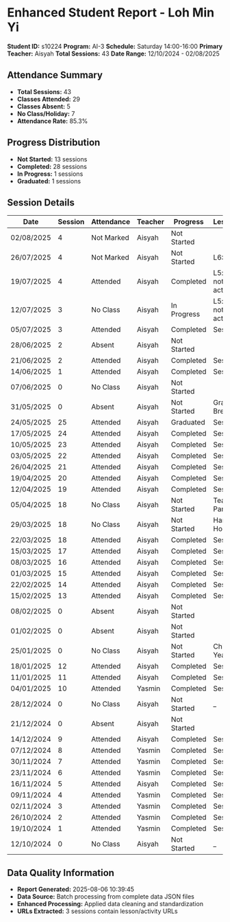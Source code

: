 # Enhanced Student Report - Loh Min Yi

**Student ID:** s10224
**Program:** AI-3
**Schedule:** Saturday 14:00-16:00
**Primary Teacher:** Aisyah
**Total Sessions:** 43
**Date Range:** 12/10/2024 - 02/08/2025

## Attendance Summary

- **Total Sessions:** 43
- **Classes Attended:** 29
- **Classes Absent:** 5
- **No Class/Holiday:** 7
- **Attendance Rate:** 85.3%

## Progress Distribution

- **Not Started:** 13 sessions
- **Completed:** 28 sessions
- **In Progress:** 1 sessions
- **Graduated:** 1 sessions

## Session Details

| Date | Session | Attendance | Teacher | Progress | Lesson/Topic |
|------|---------|------------|---------|----------|---------------|
| 02/08/2025 | 4 | Not Marked | Aisyah | Not Started |  |
| 26/07/2025 | 4 | Not Marked | Aisyah | Not Started | L6: Project 1 |
| 19/07/2025 | 4 | Attended | Aisyah | Completed | L5: concept 5 notes & activity |
| 12/07/2025 | 3 | No Class | Aisyah | In Progress | L5: concept 5 notes & activity |
| 05/07/2025 | 3 | Attended | Aisyah | Completed | Session 1: |
| 28/06/2025 | 2 | Absent | Aisyah | Not Started |  |
| 21/06/2025 | 2 | Attended | Aisyah | Completed | Session 2: |
| 14/06/2025 | 1 | Attended | Aisyah | Completed | Session 1: |
| 07/06/2025 | 0 | No Class | Aisyah | Not Started |  |
| 31/05/2025 | 0 | Absent | Aisyah | Not Started | Graduation Break |
| 24/05/2025 | 25 | Attended | Aisyah | Graduated | Session 1: |
| 17/05/2025 | 24 | Attended | Aisyah | Completed | Session 1: |
| 10/05/2025 | 23 | Attended | Aisyah | Completed | Session 2: |
| 03/05/2025 | 22 | Attended | Aisyah | Completed | Session 1: |
| 26/04/2025 | 21 | Attended | Aisyah | Completed | Session 1: |
| 19/04/2025 | 20 | Attended | Aisyah | Completed | Session 1: |
| 12/04/2025 | 19 | Attended | Aisyah | Completed | Session 1: |
| 05/04/2025 | 18 | No Class | Aisyah | Not Started | Teacher Parent Day |
| 29/03/2025 | 18 | No Class | Aisyah | Not Started | Hari Raya Holiday |
| 22/03/2025 | 18 | Attended | Aisyah | Completed | Session 1: |
| 15/03/2025 | 17 | Attended | Aisyah | Completed | Session 1: |
| 08/03/2025 | 16 | Attended | Aisyah | Completed | Session 1: |
| 01/03/2025 | 15 | Attended | Aisyah | Completed | Session 1: |
| 22/02/2025 | 14 | Attended | Aisyah | Completed | Session 1: |
| 15/02/2025 | 13 | Attended | Aisyah | Completed | Session 1: |
| 08/02/2025 | 0 | Absent | Aisyah | Not Started |  |
| 01/02/2025 | 0 | Absent | Aisyah | Not Started |  |
| 25/01/2025 | 0 | No Class | Aisyah | Not Started | Chinese New Year Holiday |
| 18/01/2025 | 12 | Attended | Aisyah | Completed | Session 1: |
| 11/01/2025 | 11 | Attended | Aisyah | Completed | Session 1: |
| 04/01/2025 | 10 | Attended | Yasmin | Completed | Session 1: |
| 28/12/2024 | 0 | No Class | Aisyah | Not Started | _ |
| 21/12/2024 | 0 | Absent | Aisyah | Not Started |  |
| 14/12/2024 | 9 | Attended | Aisyah | Completed | Session 1: |
| 07/12/2024 | 8 | Attended | Yasmin | Completed | Session 1: |
| 30/11/2024 | 7 | Attended | Yasmin | Completed | Session 1: |
| 23/11/2024 | 6 | Attended | Yasmin | Completed | Session 2: |
| 16/11/2024 | 5 | Attended | Aisyah | Completed | Session 1: |
| 09/11/2024 | 4 | Attended | Yasmin | Completed | Session 2: |
| 02/11/2024 | 3 | Attended | Yasmin | Completed | Session 1: |
| 26/10/2024 | 2 | Attended | Yasmin | Completed | Session 2: |
| 19/10/2024 | 1 | Attended | Yasmin | Completed | Session 1: |
| 12/10/2024 | 0 | No Class | Aisyah | Not Started | _ |

## Data Quality Information

- **Report Generated:** 2025-08-06 10:39:45
- **Data Source:** Batch processing from complete data JSON files
- **Enhanced Processing:** Applied data cleaning and standardization
- **URLs Extracted:** 3 sessions contain lesson/activity URLs
